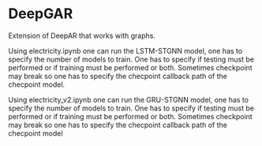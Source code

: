 # DeepGAR
Extension of DeepAR that works with graphs.

Using electricity.ipynb one can run the LSTM-STGNN model, one has to specify the number of models to train. One has to specify if testing must be performed or if training must be performed or both. Sometimes checkpoint may break so one has to specify the checpoint callback path of the checpoint model.

Using electricity_v2.ipynb one can run the GRU-STGNN model, one has to specify the number of models to train. One has to specify if testing must be performed or if training must be performed or both. Sometimes checkpoint may break so one has to specify the checpoint callback path of the checpoint model 

